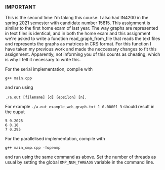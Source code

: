 ### IMPORTANT

This is the second time I'm taking this course. I also had IN4200 in the spring 2021 semester with candidate number 15815. This assignment is similar to the first home exam of last year. The way graphs are represented in text files is identical, and in both the home exam and this assignment we're asked to write a function read_graph_from_file that reads the text files and represents the graphs as matrices in CRS format. For this function I have taken my previous work and made the neccessary changes to fit this assignment. Apparently, not informing you of this counts as cheating, which is why I felt it necessary to write this.


For the serial implementation, compile with

`g++ main.cpp`

and run using

`./a.out [filename] [d] [epsilon] [n]`.

For example `./a.out example_web_graph.txt 1 0.00001 3` should result in the ouput

```
5 0.2025
6 0.18
7 0.295
```

For the parallelised implementation, compile with

`g++ main_omp.cpp -fopenmp`

and run using the same command as above. Set the number of threads as usual by setting the global `OMP_NUM_THREADS` variable in the command line.